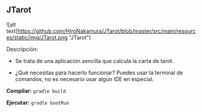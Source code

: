 ## JTarot

![alt text]https://github.com/HiroNakamura/JTarot/blob/master/src/main/resources/static/img/JTarot.png "JTarot")

Descripción:
* Se trata de una aplicación sencilla que calcula la carta de tarot.

* ¿Qué necesitas para hacerlo funcionar?
   Puedes usar la terminal de comandos, no es necesario usar algún IDE en especial.

**Compilar:**
``
gradle build
``

**Ejecutar:**
``
gradle bootRun
``


